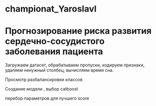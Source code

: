 # championat_Yaroslavl

# Прогнозирование риска развития сердечно-сосудистого заболевания пациента

Загружаем датасет, обрабатываем пропуски, кодируем признаки, удаляем ненужный столбец, вычисляем время сна.

Просмотр разбалансировки классов

Создание модели , выбор catboost

перебор параметров для лучшего score
